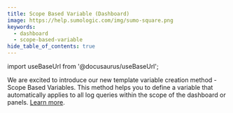```yaml
---
title: Scope Based Variable (Dashboard)
image: https://help.sumologic.com/img/sumo-square.png
keywords:
  - dashboard
  - scope-based-variable
hide_table_of_contents: true    
---
```


import useBaseUrl from '@docusaurus/useBaseUrl';

We are excited to introduce our new template variable creation method - Scope Based Variables. This method helps you to define a variable that automatically applies to all log queries within the scope of the dashboard or panels. [Learn more](/docs/dashboards/filter-template-variables). 